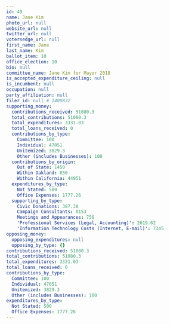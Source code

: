 ```yaml
---
id: 49
name: Jane Kim
photo_url: null
website_url: null
twitter_url: null
votersedge_url: null
first_name: Jane
last_name: Kim
ballot_item: 10
office_election: 10
bio: null
committee_name: Jane Kim for Mayor 2018
is_accepted_expenditure_ceiling: null
is_incumbent: null
occupation: null
party_affiliation: null
filer_id: null # 1400832
supporting_money:
  contributions_received: 51080.3
  total_contributions: 51080.3
  total_expenditures: 3331.03
  total_loans_received: 0
  contributions_by_type:
    Committee: 100
    Individual: 47051
    Unitemized: 3829.3
    Other (includes Businesses): 100
  contributions_by_origin:
    Out of State: 1450
    Within Oakland: 850
    Within California: 44951
  expenditures_by_type:
    Not Stated: 500
    Office Expenses: 1777.26
  supporting_by_type:
    Civic Donations: 387.38
    Campaign Consultants: 8153
    Meetings and Appearances: 756
    'Professional Services (Legal, Accounting)': 2619.62
    'Information Technology Costs (Internet, E-mail)': 7345
opposing_money:
  opposing_expenditures: null
  opposing_by_type: {}
contributions_received: 51080.3
total_contributions: 51080.3
total_expenditures: 3331.03
total_loans_received: 0
contributions_by_type:
  Committee: 100
  Individual: 47051
  Unitemized: 3829.3
  Other (includes Businesses): 100
expenditures_by_type:
  Not Stated: 500
  Office Expenses: 1777.26
---
```


